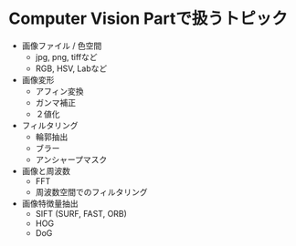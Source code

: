 # Computer Vision Partで扱うトピック

- 画像ファイル / 色空間
    - jpg, png, tiffなど
    - RGB, HSV, Labなど
- 画像変形
    - アフィン変換
    - ガンマ補正
    - ２値化
- フィルタリング
    - 輪郭抽出
    - ブラー
    - アンシャープマスク
- 画像と周波数
    - FFT
    - 周波数空間でのフィルタリング
- 画像特徴量抽出
    - SIFT (SURF, FAST, ORB)
    - HOG
    - DoG
